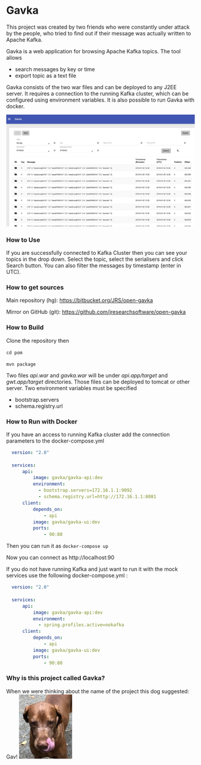 # Gavka #

This project was created by two friends who were constantly under attack by the people, who tried to find out if their message was actually written to Apache Kafka.

Gavka is a web application for browsing Apache Kafka topics. The tool allows

* search messages by key or time
* export topic as a text file
  
Gavka consists of the two war files and can be deployed to any J2EE server. It requires a connection to the running Kafka cluster, which can be configured using environment variables. It is also possible to run Gavka with docker.

![screenshot](images/screenshot.jpg)

### How to Use ###

If you are successfully connected to Kafka Cluster then you can see your topics in the drop down.  Select the topic, select the serialisers and click Search button. You can also filter the messages by timestamp (enter in UTC).

### How to get sources ###

Main repository (hg): https://bitbucket.org/JRS/open-gavka

Mirror on GitHub (git): https://github.com/jresearchsoftware/open-gavka

### How to Build ###

Clone the repository then

`cd pom`

`mvn package`

Two files *api.war* and *gavka.war* will be under _api.app/target_ and _gwt.app/target_ directories. Those files can be deployed to tomcat or other server. Two environment variables must be specified

* bootstrap.servers
* schema.registry.url

### How to Run with Docker ###

If you have an access to running Kafka cluster add the connection parameters to the docker-compose.yml

```yml
  version: "2.0"

  services:
      api: 
          image: gavka/gavka-api:dev
          environment:  
            - bootstrap.servers=172.16.1.1:9092
            - schema.registry.url=http://172.16.1.1:8081
      client:
          depends_on: 
              - api
          image: gavka/gavka-ui:dev
          ports:
              - 90:80
```   
Then you can run it as 
`docker-compose up`

Now you can connect as http://localhost:90

If you do not have running Kafka and just want to run it with the mock services use the following docker-compose.yml :

```yml
  version: "2.0"

  services:
      api: 
          image: gavka/gavka-api:dev
          environment:  
            - spring.profiles.active=nokafka
      client:
          depends_on: 
              - api
          image: gavka/gavka-ui:dev
          ports:
              - 90:80
```   


### Why is this project called Gavka? ###

When we were thinking about the name of the project this dog suggested: Gav! ![artie](images/artie.JPG)

